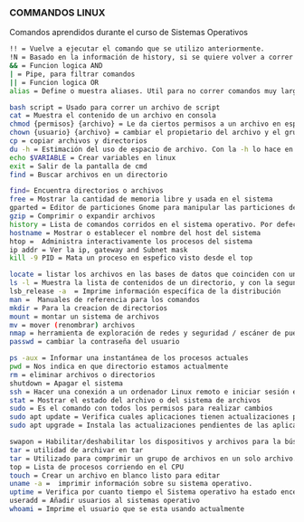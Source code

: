 ### COMMANDOS LINUX 

Comandos aprendidos durante el curso de Sistemas Operativos 
```sh
!! = Vuelve a ejecutar el comando que se utilizo anteriormente.
!N = Basado en la información de history, si se quiere volver a correr tal comando de la lista se pone el ! seguido por el número de linea
&& = Funcion logica AND
| = Pipe, para filtrar comandos
|| = Funcion logica OR
alias = Define o muestra aliases. Util para no correr comandos muy largos

bash script = Usado para correr un archivo de script
cat = Muestra el contenido de un archivo en consola
chmod {permisos} {archivo} = Le da ciertos permisos a un archivo en especifico de lectura, escritura y ejecucion 
chown {usuario} {archivo} = cambiar el propietario del archivo y el grupo
cp = copiar archivos y directorios
du -h = Estimación del uso de espacio de archivo. Con la -h lo hace en Human readable, para leer mejor los datos de almacenamiento
echo $VARIABLE = Crear variables en linux 
exit = Salir de la pantalla de cmd
find = Buscar archivos en un directorio

find= Encuentra directorios o archivos
free = Mostrar la cantidad de memoria libre y usada en el sistema
gparted = Editor de particiones Gnome para manipular las particiones del disco
gzip = Comprimir o expandir archivos
history = Lista de comandos corridos en el sistema operativo. Por defecto muestra solo 1000 lineas
hostname = Mostrar o establecer el nombre del host del sistema
htop =  Administra interactivamente los procesos del sistema
ip addr = Ver la ip, gateway and Subnet mask 
kill -9 PID = Mata un proceso en espefico visto desde el top

locate = listar los archivos en las bases de datos que coinciden con un patrón
ls -l = Muestra la lista de contenidos de un directorio, y con la segunda l los acomoda en lista con mas detalles 
lsb_release -a  = Imprime información específica de la distribución 
man =  Manuales de referencia para los comandos 
mkdir = Para la creacion de directorios
mount = montar un sistema de archivos
mv = mover (renombrar) archivos
nmap = herramienta de exploración de redes y seguridad / escáner de puertos. Verifica cuales puertos estan abiertos.
passwd = cambiar la contraseña del usuario

ps -aux = Informar una instantánea de los procesos actuales
pwd = Nos indica en que directorio estamos actualmente 
rm = eliminar archivos o directorios
shutdown = Apagar el sistema
ssh = Hacer una conexión a un ordenador Linux remoto e iniciar sesión en su cuenta.
stat = Mostrar el estado del archivo o del sistema de archivos
sudo = Es el comando con todos los permisos para realizar cambios 
sudo apt update = Verifica cuales aplicaciones tienen actualizaciones pendientes
sudo apt upgrade = Instala las actualizaciones pendientes de las aplicaciones

swapon = Habilitar/deshabilitar los dispositivos y archivos para la búsqueda y el intercambio
tar = utilidad de archivar en tar  
tar = Utilizado para comprimir un grupo de archivos en un solo archivo. El comando también se usa para extraer, mantener o modificar archivos tar.
top = Lista de procesos corriendo en el CPU
touch = Crear un archivo en blanco listo para editar 
uname -a =  imprimir información sobre su sistema operativo.
uptime = Verifica por cuanto tiempo el Sistema operativo ha estado encendido 
useradd = Añadir usuarios al sistemas operativo
whoami = Imprime el usuario que se esta usando actualmente 
```

[//]: # (These are reference links used in the body of this note and get stripped out when the markdown processor does its job. There is no need to format nicely because it shouldn't be seen. Thanks SO - http://stackoverflow.com/questions/4823468/store-comments-in-markdown-syntax)
   [dill]: <https://github.com/joemccann/dillinger>
   [git-repo-url]: <https://github.com/joemccann/dillinger.git>
   [john gruber]: <http://daringfireball.net>
   [df1]: <http://daringfireball.net/projects/markdown/>
   [markdown-it]: <https://github.com/markdown-it/markdown-it>
   [Ace Editor]: <http://ace.ajax.org>
   [node.js]: <http://nodejs.org>
   [Twitter Bootstrap]: <http://twitter.github.com/bootstrap/>
   [jQuery]: <http://jquery.com>
   [@tjholowaychuk]: <http://twitter.com/tjholowaychuk>
   [express]: <http://expressjs.com>
   [AngularJS]: <http://angularjs.org>
   [Gulp]: <http://gulpjs.com>
   [PlDb]: <https://github.com/joemccann/dillinger/tree/master/plugins/dropbox/README.md>
   [PlGh]: <https://github.com/joemccann/dillinger/tree/master/plugins/github/README.md>
   [PlGd]: <https://github.com/joemccann/dillinger/tree/master/plugins/googledrive/README.md>
   [PlOd]: <https://github.com/joemccann/dillinger/tree/master/plugins/onedrive/README.md>
   [PlMe]: <https://github.com/joemccann/dillinger/tree/master/plugins/medium/README.md>
   [PlGa]: <https://github.com/RahulHP/dillinger/blob/master/plugins/googleanalytics/README.md>
